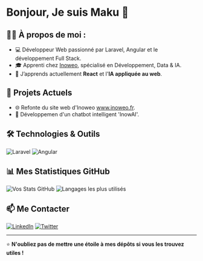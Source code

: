 # Bonjour, Je suis Maku 👋

## 👨‍💻 À propos de moi :
- 💻 Développeur Web passionné par Laravel, Angular et le développement Full Stack.
- 🎓 Apprenti chez [Inoweo](https://inoweo.com), spécialisé en Développement, Data & IA.
- 🌱 J’apprends actuellement **React** et l'**IA appliquée au web**.

## 🚀 Projets Actuels
- 🌐 Refonte du site web d'Inoweo www.inoweo.fr.
- 🤖 Développemen d'un chatbot intelligent 'InowAI'.

## 🛠️ Technologies & Outils
![Laravel](https://img.shields.io/badge/Laravel-F55247?style=for-the-badge&logo=laravel&logoColor=white)
![Angular](https://img.shields.io/badge/Angular-DD0031?style=for-the-badge&logo=angular&logoColor=white)

## 📊 Mes Statistiques GitHub
![Vos Stats GitHub](https://github-readme-stats.vercel.app/api?username=maku25&show_icons=true&theme=radical&count_private=true)
![Langages les plus utilisés](https://github-readme-stats.vercel.app/api/top-langs/?username=maku25&layout=compact&theme=radical)

## 📫 Me Contacter
[![LinkedIn](https://img.shields.io/badge/LinkedIn-blue?style=for-the-badge&logo=linkedin&logoColor=white)](https://linkedin.com/in/votre-profil)
[![Twitter](https://img.shields.io/badge/Twitter-1DA1F2?style=for-the-badge&logo=twitter&logoColor=white)](https://twitter.com/votre-nom-utilisateur)

---

⭐ **N'oubliez pas de mettre une étoile à mes dépôts si vous les trouvez utiles !**
